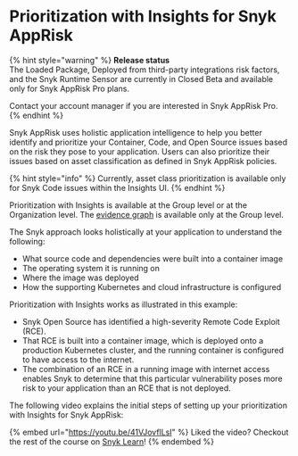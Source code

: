 # Prioritization with Insights for Snyk AppRisk

{% hint style="warning" %}
**Release status** \
The Loaded Package, Deployed from third-party integrations risk factors, and the Snyk Runtime Sensor are currently in Closed Beta and available only for Snyk AppRisk Pro plans.&#x20;

Contact your account manager if you are interested in Snyk AppRisk Pro.
{% endhint %}

Snyk AppRisk uses holistic application intelligence to help you better identify and prioritize your Container, Code, and Open Source issues based on the risk they pose to your application. Users can also prioritize their issues based on asset classification as defined in Snyk AppRisk policies.&#x20;

{% hint style="info" %}
Currently, asset class prioritization is available only for Snyk Code issues within the Insights UI.
{% endhint %}

Prioritization with Insights is available at the Group level or at the Organization level. The [evidence graph](using-the-insights-ui/evidence-graph.md) is available only at the Group level.

The Snyk approach looks holistically at your application to understand the following:

* What source code and dependencies were built into a container image
* The operating system it is running on
* Where the image was deployed
* How the supporting Kubernetes and cloud infrastructure is configured

Prioritization with Insights works as illustrated in this example:

* Snyk Open Source has identified a high-severity Remote Code Exploit (RCE).&#x20;
* That RCE is built into a container image, which is deployed onto a production Kubernetes cluster, and the running container is configured to have access to the internet.&#x20;
* The combination of an RCE in a running image with internet access enables Snyk to determine that this particular vulnerability poses more risk to your application than an RCE that is not deployed.

The following video explains the initial steps of setting up your prioritization with Insights for Snyk AppRisk:

{% embed url="https://youtu.be/41VJovflLsI" %}
Liked the video? Checkout the rest of the course on [Snyk Learn](https://learn.snyk.io/lesson/snyk-apprisk-essentials/)!
{% endembed %}
